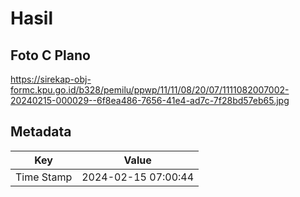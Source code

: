 # Hasil

## Foto C Plano

https://sirekap-obj-formc.kpu.go.id/b328/pemilu/ppwp/11/11/08/20/07/1111082007002-20240215-000029--6f8ea486-7656-41e4-ad7c-7f28bd57eb65.jpg


## Metadata

| Key        | Value               |
| ---------- | ------------------- |
| Time Stamp | 2024-02-15 07:00:44 |



